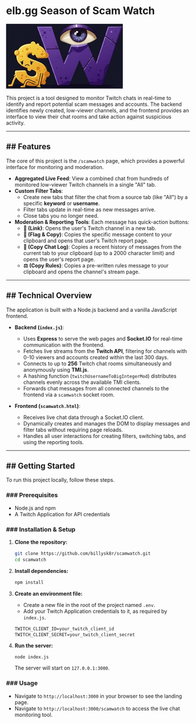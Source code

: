 # elb.gg Season of Scam Watch

![Scam Watch Logo](/public/logo.jpeg)

This project is a tool designed to monitor Twitch chats in real-time to identify and report potential scam messages and accounts. The backend identifies newly created, low-viewer channels, and the frontend provides an interface to view their chat rooms and take action against suspicious activity.

---

## ## Features

The core of this project is the `/scamwatch` page, which provides a powerful interface for monitoring and moderation.

* **Aggregated Live Feed**: View a combined chat from hundreds of monitored low-viewer Twitch channels in a single "All" tab.
* **Custom Filter Tabs**:
    * Create new tabs that filter the chat from a source tab (like "All") by a specific **keyword** or **username**.
    * Filter tabs update in real-time as new messages arrive.
    * Close tabs you no longer need.
* **Moderation & Reporting Tools**: Each message has quick-action buttons:
    * **🔗 (Link)**: Opens the user's Twitch channel in a new tab.
    * **🚩 (Flag & Copy)**: Copies the specific message content to your clipboard and opens that user's Twitch report page.
    * **📄 (Copy Chat Log)**: Copies a recent history of messages from the current tab to your clipboard (up to a 2000 character limit) and opens the user's report page.
    * **⚖️ (Copy Rules)**: Copies a pre-written rules message to your clipboard and opens the channel's stream page.

---

## ## Technical Overview

The application is built with a Node.js backend and a vanilla JavaScript frontend.

* **Backend (`index.js`)**:
    * Uses **Express** to serve the web pages and **Socket.IO** for real-time communication with the frontend.
    * Fetches live streams from the **Twitch API**, filtering for channels with 0-10 viewers and accounts created within the last 300 days.
    * Connects to up to **256** Twitch chat rooms simultaneously and anonymously using **TMI.js**.
    * A hashing function (`twitchUsernameToBigIntegerMod`) distributes channels evenly across the available TMI clients.
    * Forwards chat messages from all connected channels to the frontend via a `scamwatch` socket room.

* **Frontend (`scamwatch.html`)**:
    * Receives live chat data through a Socket.IO client.
    * Dynamically creates and manages the DOM to display messages and filter tabs without requiring page reloads.
    * Handles all user interactions for creating filters, switching tabs, and using the reporting tools.

---

## ## Getting Started

To run this project locally, follow these steps.

### ### Prerequisites

* Node.js and npm
* A Twitch Application for API credentials

### ### Installation & Setup

1.  **Clone the repository:**
    ```bash
    git clone https://github.com/billysk8r/scamwatch.git
    cd scamwatch
    ```

2.  **Install dependencies:**
    ```bash
    npm install
    ```

3.  **Create an environment file:**
    * Create a new file in the root of the project named `.env`.
    * Add your Twitch Application credentials to it, as required by `index.js`.
    ```
    TWITCH_CLIENT_ID=your_twitch_client_id
    TWITCH_CLIENT_SECRET=your_twitch_client_secret
    ```

4.  **Run the server:**
    ```bash
    node index.js
    ```
    The server will start on `127.0.0.1:3000`.

### ### Usage

* Navigate to `http://localhost:3000` in your browser to see the landing page.
* Navigate to `http://localhost:3000/scamwatch` to access the live chat monitoring tool.
